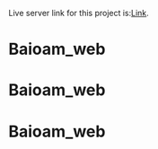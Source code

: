 Live server link for this project is:[Link](https://baoiam-web.github.io/Baioam_web/career/career.html).
# Baioam_web
# Baioam_web
# Baioam_web

